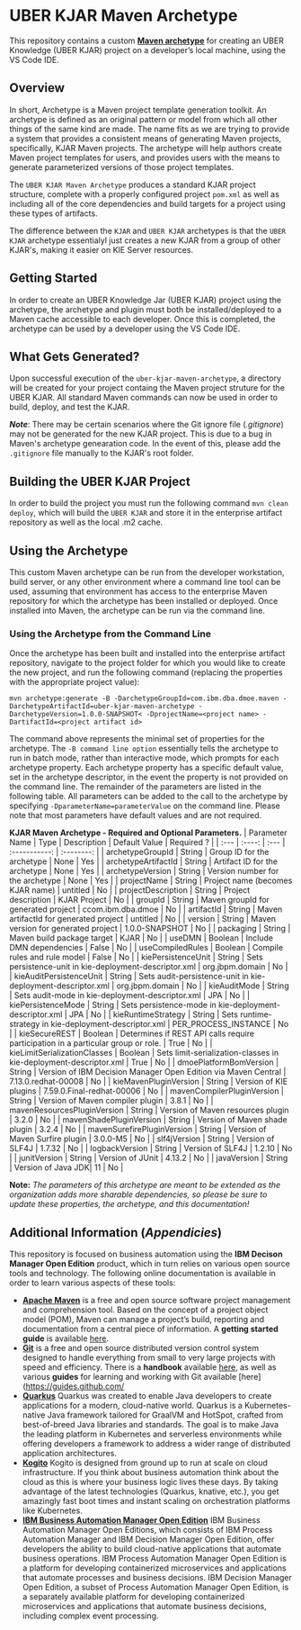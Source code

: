 # UBER KJAR Maven Archetype

This repository contains a custom [**Maven archetype**](https://maven.apache.org/guides/introduction/introduction-to-archetypes.html) for creating an UBER Knowledge (UBER KJAR) project on a developer’s local machine, using the VS Code IDE.

## Overview

In short, Archetype is a Maven project template generation toolkit. An archetype is defined as an original pattern or model from which all other things of the same kind are made. The name fits as we are trying to provide a system that provides a consistent means of generating Maven projects, specifically, KJAR Maven projects. The archetype will help authors create Maven project templates for users, and provides users with the means to generate parameterized versions of those project templates.

The `UBER KJAR Maven Archetype` produces a standard KJAR project structure, complete with a properly configured project `pom.xml` as well as including all of the core dependencies and build targets for a project using these types of artifacts.

The difference between the `KJAR` and `UBER KJAR` archetypes is that the `UBER KJAR` archetype essentialyl just creates a new KJAR from a group of other KJAR's, making it easier on KIE Server resources.

## Getting Started

In order to create an UBER Knowledge Jar (UBER KJAR) project using the archetype, the archetype and plugin must both be installed/deployed to a Maven cache accessible to each developer. Once this is completed, the archetype can be used by a developer using the VS Code IDE.

## What Gets Generated?

Upon successful execution of the `uber-kjar-maven-archetype`, a directory will be created for your project containg the Maven project struture for the UBER KJAR.  All standard Maven commands can now be used in order to build, deploy, and test the KJAR.

**_Note_**: There may be certain scenarios where the Git ignore file (_.gitignore_) may not be generated for the new KJAR project.  This is due to a bug in Maven's archetype genearation code.  In the event of this, please add the `.gitignore` file manually to the KJAR's root folder.

## Building the UBER KJAR Project

In order to build the project you must run the following command `mvn clean deploy`, which will build the `UBER KJAR` and store it in the enterprise artifact repository as well as the local .m2 cache. 

## Using the Archetype

This custom Maven archetype can be run from the developer workstation, build server, or any other environment where a command line tool can be used, assuming that environment has access to the enterprise Maven repository for which the archetype has been installed or deployed. Once installed into Maven, the archetype can be run via the command line.

### Using the Archetype from the Command Line

Once the archetype has been built and installed into the enterprise artifact repository, navigate to the project folder for which you would like to create the new project, and run the following command (replacing the properties with the appropriate project value):

`mvn archetype:generate -B -DarchetypeGroupId=com.ibm.dba.dmoe.maven -DarchetypeArtifactId=uber-kjar-maven-archetype -DarchetypeVersion=1.0.0-SNAPSHOT< -DprojectName=<project name> -DartifactId=<project artifact id>`

The command above represents the minimal set of properties for the archetype. The `-B command line option` essentially tells the archetype to run in batch mode, rather than interactive mode, which prompts for each archetype property. Each archetype property has a specific default value, set in the archetype descriptor, in the event the property is not provided on the command line. The remainder of the parameters are listed in the following table. All parameters can be added to the call to the archetype by specifying `-DparameterName=parameterValue` on the command line. Please note that most parameters have default values and are not required.

**KJAR Maven Archetype - Required and Optional Parameters.**
| Parameter Name | Type   | Description | Default Value | Required ? |
| :---           | :----: | :---        | :-----------: | :--------: |
| archetypeGroupId | String | Group ID for the archetype | None | Yes |
| archetypeArtifactId | String | Artifact ID for the archetype | None | Yes |
| archetypeVersion | String | Version number for the archetype | None | Yes |
| projectName | String | Project name (becomes KJAR name) | untitled | No |
| projectDescription | String | Project description | KJAR Project | No |
| groupId | String | Maven groupId for generated project | ccom.ibm.dba.dmoe | No |
| artifactId | String | Maven artifactId for generated project | untitled | No |
| version | String | Maven version for generated project | 1.0.0-SNAPSHOT | No |
| packaging | String | Maven build package target | KJAR | No |
| useDMN | Boolean | Include DMN dependencies | False | No |
| useCompiledRules | Boolean | Compile rules and rule model | False | No |
| kiePersistenceUnit | String | Sets persistence-unit in kie-deployment-descriptor.xml | org.jbpm.domain | No |
| kieAuditPersistenceUnit | String | Sets audit-persistence-unit in kie-deployment-descriptor.xml | org.jbpm.domain | No |
| kieAuditMode | String | Sets audit-mode in kie-deployment-descriptor.xml | JPA | No |
| kiePersistenceMode | String | Sets persistence-mode in kie-deployment-descriptor.xml | JPA | No |
| kieRuntimeStrategy | String | Sets runtime-strategy in kie-deployment-descriptor.xml | PER_PROCESS_INSTANCE | No |
| kieSecureREST | Boolean | Determines if REST API calls require participation in a particular group or role. | True | No |
| kieLimitSerializationClasses | Boolean | Sets limit-serialization-classes in kie-deployment-descriptor.xml | True | No |
| dmoePlatformBomVersion | String | Version of IBM Decision Manager Open Edition via Maven Central | 7.13.0.redhat-00008 | No |
| kieMavenPluginVersion | String | Version of KIE plugins | 7.59.0.Final-redhat-00006 | No |
| mavenCompilerPluginVersion | String | Version of Maven compiler plugin | 3.8.1 | No |
| mavenResourcesPluginVersion | String | Version of Maven resources plugin | 3.2.0 | No |
| mavenShadePluginVersion | String | Version of Maven shade plugin | 3.2.4 | No |
| mavenSurefirePluginVersion | String | Version of Maven Surfire plugin | 3.0.0-M5 | No |
| slf4jVersion | String | Version of SLF4J | 1.7.32 | No |
| logbackVersion | String | Version of SLF4J | 1.2.10 | No |
| junitVersion | String | Version of JUnit | 4.13.2 | No |
| javaVersion | String | Version of Java JDK| 11 | No |

**Note:** *The parameters of this archetype are meant to be extended as the organization adds more sharable dependencies, so please be sure to update these properties, the archetype, and this documentation!*

## Additional Information (*Appendicies*)
This repository is focused on business automation using the **IBM Decison Manager Open Edition** product, which in turn relies on various open source tools and technology. The following online documentation is available in order to learn various aspects of these tools:

- [**Apache Maven**](https://maven.apache.org/) is a free and open source software project management and comprehension tool. Based on the concept of a project object model (POM), Maven can manage a project’s build, reporting and documentation from a central piece of  information. A **getting started guide** is available [here](http://maven.apache.org/guides/getting-started/).
- [**Git**](https://git-scm.com//) is a free and open source distributed version control system designed to handle everything from small to very large projects with speed and efficiency. There is a **handbook** available [here](https://guides.github.com/introduction/git-handbook/), as well as various **guides** for learning and working with Git available [here](https://guides.github.com/
- [**Quarkus**](https://quarkus.io) Quarkus was created to enable Java developers to create applications for a modern, cloud-native world. Quarkus is a Kubernetes-native Java framework tailored for GraalVM and HotSpot, crafted from best-of-breed Java libraries and standards. The goal is to make Java the leading platform in Kubernetes and serverless environments while offering developers a framework to address a wider range of distributed application architectures.
- [**Kogito**](https://kogito.kie.org) Kogito is designed from ground up to run at scale on cloud infrastructure. If you think about business automation think about the cloud as this is where your business logic lives these days. By taking advantage of the latest technologies (Quarkus, knative, etc.), you get amazingly fast boot times and instant scaling on orchestration platforms like Kubernetes.
- [**IBM Business Automation Manager Open Edition**](https://www.ibm.com/docs/en/ibamoe?topic=getting-started-business-automation-manager-open-editions) IBM Business Automation Manager Open Editions, which consists of IBM Process Automation Manager and IBM Decision Manager Open Edition, offer developers the ability to build cloud-native applications that automate business operations. IBM Process Automation Manager Open Edition is a platform for developing containerized microservices and applications that automate processes and business decisions. IBM Decision Manager Open Edition, a subset of Process Automation Manager Open Edition, is a separately available platform for developing containerized microservices and applications that automate business decisions, including complex event processing.
